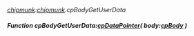 _[chipmunk](../../modules/chipmunk/chipmunk-module.md):[chipmunk](../../modules/chipmunk/chipmunk-module.md).cpBodyGetUserData_
##### Function cpBodyGetUserData:[cpDataPointer](../../modules/chipmunk/chipmunk-cpdatapointer.md)( body:[cpBody](../../modules/chipmunk/chipmunk-cpbody.md) )
